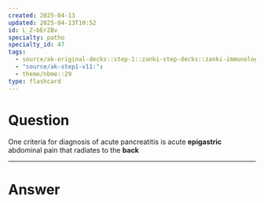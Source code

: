 ```yaml
---
created: 2025-04-13
updated: 2025-04-13T10:52
id: L_Z~bErZBv
specialty: patho
specialty_id: 47
tags:
  - source/ak-original-decks::step-1::zanki-step-decks::zanki-immunology-+-general-pathology::pathoma-chapter-2-(inflammation)
  - "source/ak-step1-v11:": 
  - theme/nbme::29
type: flashcard
---
```


# Question
One criteria for diagnosis of acute pancreatitis is acute **epigastric** abdominal pain that radiates to the **back**

---

# Answer
